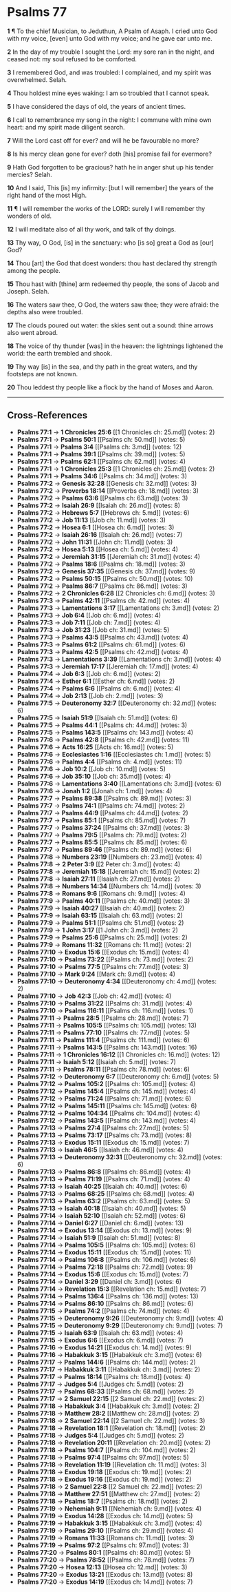 # Psalms 77

**1** ¶ To the chief Musician, to Jeduthun, A Psalm of Asaph. I cried unto God with my voice, [even] unto God with my voice; and he gave ear unto me.

**2** In the day of my trouble I sought the Lord: my sore ran in the night, and ceased not: my soul refused to be comforted.

**3** I remembered God, and was troubled: I complained, and my spirit was overwhelmed. Selah.

**4** Thou holdest mine eyes waking: I am so troubled that I cannot speak.

**5** I have considered the days of old, the years of ancient times.

**6** I call to remembrance my song in the night: I commune with mine own heart: and my spirit made diligent search.

**7** Will the Lord cast off for ever? and will he be favourable no more?

**8** Is his mercy clean gone for ever? doth [his] promise fail for evermore?

**9** Hath God forgotten to be gracious? hath he in anger shut up his tender mercies? Selah.

**10** And I said, This [is] my infirmity: [but I will remember] the years of the right hand of the most High.

**11** ¶ I will remember the works of the LORD: surely I will remember thy wonders of old.

**12** I will meditate also of all thy work, and talk of thy doings.

**13** Thy way, O God, [is] in the sanctuary: who [is so] great a God as [our] God?

**14** Thou [art] the God that doest wonders: thou hast declared thy strength among the people.

**15** Thou hast with [thine] arm redeemed thy people, the sons of Jacob and Joseph. Selah.

**16** The waters saw thee, O God, the waters saw thee; they were afraid: the depths also were troubled.

**17** The clouds poured out water: the skies sent out a sound: thine arrows also went abroad.

**18** The voice of thy thunder [was] in the heaven: the lightnings lightened the world: the earth trembled and shook.

**19** Thy way [is] in the sea, and thy path in the great waters, and thy footsteps are not known.

**20** Thou leddest thy people like a flock by the hand of Moses and Aaron.

---

## Cross-References

- **Psalms 77:1** → **1 Chronicles 25:6** [[1 Chronicles ch: 25.md]] (votes: 2)
- **Psalms 77:1** → **Psalms 50:1** [[Psalms ch: 50.md]] (votes: 5)
- **Psalms 77:1** → **Psalms 3:4** [[Psalms ch: 3.md]] (votes: 12)
- **Psalms 77:1** → **Psalms 39:1** [[Psalms ch: 39.md]] (votes: 5)
- **Psalms 77:1** → **Psalms 62:1** [[Psalms ch: 62.md]] (votes: 4)
- **Psalms 77:1** → **1 Chronicles 25:3** [[1 Chronicles ch: 25.md]] (votes: 2)
- **Psalms 77:1** → **Psalms 34:6** [[Psalms ch: 34.md]] (votes: 3)
- **Psalms 77:2** → **Genesis 32:28** [[Genesis ch: 32.md]] (votes: 3)
- **Psalms 77:2** → **Proverbs 18:14** [[Proverbs ch: 18.md]] (votes: 3)
- **Psalms 77:2** → **Psalms 63:6** [[Psalms ch: 63.md]] (votes: 3)
- **Psalms 77:2** → **Isaiah 26:9** [[Isaiah ch: 26.md]] (votes: 8)
- **Psalms 77:2** → **Hebrews 5:7** [[Hebrews ch: 5.md]] (votes: 6)
- **Psalms 77:2** → **Job 11:13** [[Job ch: 11.md]] (votes: 3)
- **Psalms 77:2** → **Hosea 6:1** [[Hosea ch: 6.md]] (votes: 3)
- **Psalms 77:2** → **Isaiah 26:16** [[Isaiah ch: 26.md]] (votes: 7)
- **Psalms 77:2** → **John 11:31** [[John ch: 11.md]] (votes: 3)
- **Psalms 77:2** → **Hosea 5:13** [[Hosea ch: 5.md]] (votes: 4)
- **Psalms 77:2** → **Jeremiah 31:15** [[Jeremiah ch: 31.md]] (votes: 4)
- **Psalms 77:2** → **Psalms 18:6** [[Psalms ch: 18.md]] (votes: 3)
- **Psalms 77:2** → **Genesis 37:35** [[Genesis ch: 37.md]] (votes: 9)
- **Psalms 77:2** → **Psalms 50:15** [[Psalms ch: 50.md]] (votes: 10)
- **Psalms 77:2** → **Psalms 86:7** [[Psalms ch: 86.md]] (votes: 3)
- **Psalms 77:2** → **2 Chronicles 6:28** [[2 Chronicles ch: 6.md]] (votes: 3)
- **Psalms 77:3** → **Psalms 42:11** [[Psalms ch: 42.md]] (votes: 4)
- **Psalms 77:3** → **Lamentations 3:17** [[Lamentations ch: 3.md]] (votes: 2)
- **Psalms 77:3** → **Job 6:4** [[Job ch: 6.md]] (votes: 4)
- **Psalms 77:3** → **Job 7:11** [[Job ch: 7.md]] (votes: 4)
- **Psalms 77:3** → **Job 31:23** [[Job ch: 31.md]] (votes: 5)
- **Psalms 77:3** → **Psalms 43:5** [[Psalms ch: 43.md]] (votes: 4)
- **Psalms 77:3** → **Psalms 61:2** [[Psalms ch: 61.md]] (votes: 6)
- **Psalms 77:3** → **Psalms 42:5** [[Psalms ch: 42.md]] (votes: 4)
- **Psalms 77:3** → **Lamentations 3:39** [[Lamentations ch: 3.md]] (votes: 4)
- **Psalms 77:3** → **Jeremiah 17:17** [[Jeremiah ch: 17.md]] (votes: 4)
- **Psalms 77:4** → **Job 6:3** [[Job ch: 6.md]] (votes: 2)
- **Psalms 77:4** → **Esther 6:1** [[Esther ch: 6.md]] (votes: 2)
- **Psalms 77:4** → **Psalms 6:6** [[Psalms ch: 6.md]] (votes: 4)
- **Psalms 77:4** → **Job 2:13** [[Job ch: 2.md]] (votes: 3)
- **Psalms 77:5** → **Deuteronomy 32:7** [[Deuteronomy ch: 32.md]] (votes: 6)
- **Psalms 77:5** → **Isaiah 51:9** [[Isaiah ch: 51.md]] (votes: 6)
- **Psalms 77:5** → **Psalms 44:1** [[Psalms ch: 44.md]] (votes: 3)
- **Psalms 77:5** → **Psalms 143:5** [[Psalms ch: 143.md]] (votes: 4)
- **Psalms 77:6** → **Psalms 42:8** [[Psalms ch: 42.md]] (votes: 11)
- **Psalms 77:6** → **Acts 16:25** [[Acts ch: 16.md]] (votes: 5)
- **Psalms 77:6** → **Ecclesiastes 1:16** [[Ecclesiastes ch: 1.md]] (votes: 5)
- **Psalms 77:6** → **Psalms 4:4** [[Psalms ch: 4.md]] (votes: 11)
- **Psalms 77:6** → **Job 10:2** [[Job ch: 10.md]] (votes: 5)
- **Psalms 77:6** → **Job 35:10** [[Job ch: 35.md]] (votes: 4)
- **Psalms 77:6** → **Lamentations 3:40** [[Lamentations ch: 3.md]] (votes: 6)
- **Psalms 77:6** → **Jonah 1:2** [[Jonah ch: 1.md]] (votes: 4)
- **Psalms 77:7** → **Psalms 89:38** [[Psalms ch: 89.md]] (votes: 3)
- **Psalms 77:7** → **Psalms 74:1** [[Psalms ch: 74.md]] (votes: 2)
- **Psalms 77:7** → **Psalms 44:9** [[Psalms ch: 44.md]] (votes: 2)
- **Psalms 77:7** → **Psalms 85:1** [[Psalms ch: 85.md]] (votes: 7)
- **Psalms 77:7** → **Psalms 37:24** [[Psalms ch: 37.md]] (votes: 3)
- **Psalms 77:7** → **Psalms 79:5** [[Psalms ch: 79.md]] (votes: 2)
- **Psalms 77:7** → **Psalms 85:5** [[Psalms ch: 85.md]] (votes: 6)
- **Psalms 77:7** → **Psalms 89:46** [[Psalms ch: 89.md]] (votes: 6)
- **Psalms 77:8** → **Numbers 23:19** [[Numbers ch: 23.md]] (votes: 4)
- **Psalms 77:8** → **2 Peter 3:9** [[2 Peter ch: 3.md]] (votes: 4)
- **Psalms 77:8** → **Jeremiah 15:18** [[Jeremiah ch: 15.md]] (votes: 2)
- **Psalms 77:8** → **Isaiah 27:11** [[Isaiah ch: 27.md]] (votes: 2)
- **Psalms 77:8** → **Numbers 14:34** [[Numbers ch: 14.md]] (votes: 3)
- **Psalms 77:8** → **Romans 9:6** [[Romans ch: 9.md]] (votes: 4)
- **Psalms 77:9** → **Psalms 40:11** [[Psalms ch: 40.md]] (votes: 3)
- **Psalms 77:9** → **Isaiah 40:27** [[Isaiah ch: 40.md]] (votes: 2)
- **Psalms 77:9** → **Isaiah 63:15** [[Isaiah ch: 63.md]] (votes: 2)
- **Psalms 77:9** → **Psalms 51:1** [[Psalms ch: 51.md]] (votes: 2)
- **Psalms 77:9** → **1 John 3:17** [[1 John ch: 3.md]] (votes: 2)
- **Psalms 77:9** → **Psalms 25:6** [[Psalms ch: 25.md]] (votes: 2)
- **Psalms 77:9** → **Romans 11:32** [[Romans ch: 11.md]] (votes: 2)
- **Psalms 77:10** → **Exodus 15:6** [[Exodus ch: 15.md]] (votes: 4)
- **Psalms 77:10** → **Psalms 73:22** [[Psalms ch: 73.md]] (votes: 2)
- **Psalms 77:10** → **Psalms 77:5** [[Psalms ch: 77.md]] (votes: 3)
- **Psalms 77:10** → **Mark 9:24** [[Mark ch: 9.md]] (votes: 4)
- **Psalms 77:10** → **Deuteronomy 4:34** [[Deuteronomy ch: 4.md]] (votes: 2)
- **Psalms 77:10** → **Job 42:3** [[Job ch: 42.md]] (votes: 4)
- **Psalms 77:10** → **Psalms 31:22** [[Psalms ch: 31.md]] (votes: 4)
- **Psalms 77:10** → **Psalms 116:11** [[Psalms ch: 116.md]] (votes: 1)
- **Psalms 77:11** → **Psalms 28:5** [[Psalms ch: 28.md]] (votes: 7)
- **Psalms 77:11** → **Psalms 105:5** [[Psalms ch: 105.md]] (votes: 13)
- **Psalms 77:11** → **Psalms 77:10** [[Psalms ch: 77.md]] (votes: 5)
- **Psalms 77:11** → **Psalms 111:4** [[Psalms ch: 111.md]] (votes: 6)
- **Psalms 77:11** → **Psalms 143:5** [[Psalms ch: 143.md]] (votes: 16)
- **Psalms 77:11** → **1 Chronicles 16:12** [[1 Chronicles ch: 16.md]] (votes: 12)
- **Psalms 77:11** → **Isaiah 5:12** [[Isaiah ch: 5.md]] (votes: 7)
- **Psalms 77:11** → **Psalms 78:11** [[Psalms ch: 78.md]] (votes: 6)
- **Psalms 77:12** → **Deuteronomy 6:7** [[Deuteronomy ch: 6.md]] (votes: 5)
- **Psalms 77:12** → **Psalms 105:2** [[Psalms ch: 105.md]] (votes: 4)
- **Psalms 77:12** → **Psalms 145:4** [[Psalms ch: 145.md]] (votes: 4)
- **Psalms 77:12** → **Psalms 71:24** [[Psalms ch: 71.md]] (votes: 6)
- **Psalms 77:12** → **Psalms 145:11** [[Psalms ch: 145.md]] (votes: 6)
- **Psalms 77:12** → **Psalms 104:34** [[Psalms ch: 104.md]] (votes: 4)
- **Psalms 77:12** → **Psalms 143:5** [[Psalms ch: 143.md]] (votes: 4)
- **Psalms 77:13** → **Psalms 27:4** [[Psalms ch: 27.md]] (votes: 5)
- **Psalms 77:13** → **Psalms 73:17** [[Psalms ch: 73.md]] (votes: 8)
- **Psalms 77:13** → **Exodus 15:11** [[Exodus ch: 15.md]] (votes: 7)
- **Psalms 77:13** → **Isaiah 46:5** [[Isaiah ch: 46.md]] (votes: 4)
- **Psalms 77:13** → **Deuteronomy 32:31** [[Deuteronomy ch: 32.md]] (votes: 6)
- **Psalms 77:13** → **Psalms 86:8** [[Psalms ch: 86.md]] (votes: 4)
- **Psalms 77:13** → **Psalms 71:19** [[Psalms ch: 71.md]] (votes: 4)
- **Psalms 77:13** → **Isaiah 40:25** [[Isaiah ch: 40.md]] (votes: 6)
- **Psalms 77:13** → **Psalms 68:25** [[Psalms ch: 68.md]] (votes: 4)
- **Psalms 77:13** → **Psalms 63:2** [[Psalms ch: 63.md]] (votes: 5)
- **Psalms 77:13** → **Isaiah 40:18** [[Isaiah ch: 40.md]] (votes: 5)
- **Psalms 77:14** → **Isaiah 52:10** [[Isaiah ch: 52.md]] (votes: 6)
- **Psalms 77:14** → **Daniel 6:27** [[Daniel ch: 6.md]] (votes: 13)
- **Psalms 77:14** → **Exodus 13:14** [[Exodus ch: 13.md]] (votes: 9)
- **Psalms 77:14** → **Isaiah 51:9** [[Isaiah ch: 51.md]] (votes: 8)
- **Psalms 77:14** → **Psalms 105:5** [[Psalms ch: 105.md]] (votes: 6)
- **Psalms 77:14** → **Exodus 15:11** [[Exodus ch: 15.md]] (votes: 11)
- **Psalms 77:14** → **Psalms 106:8** [[Psalms ch: 106.md]] (votes: 6)
- **Psalms 77:14** → **Psalms 72:18** [[Psalms ch: 72.md]] (votes: 9)
- **Psalms 77:14** → **Exodus 15:6** [[Exodus ch: 15.md]] (votes: 7)
- **Psalms 77:14** → **Daniel 3:29** [[Daniel ch: 3.md]] (votes: 6)
- **Psalms 77:14** → **Revelation 15:3** [[Revelation ch: 15.md]] (votes: 7)
- **Psalms 77:14** → **Psalms 136:4** [[Psalms ch: 136.md]] (votes: 13)
- **Psalms 77:14** → **Psalms 86:10** [[Psalms ch: 86.md]] (votes: 6)
- **Psalms 77:15** → **Psalms 74:2** [[Psalms ch: 74.md]] (votes: 4)
- **Psalms 77:15** → **Deuteronomy 9:26** [[Deuteronomy ch: 9.md]] (votes: 4)
- **Psalms 77:15** → **Deuteronomy 9:29** [[Deuteronomy ch: 9.md]] (votes: 7)
- **Psalms 77:15** → **Isaiah 63:9** [[Isaiah ch: 63.md]] (votes: 4)
- **Psalms 77:15** → **Exodus 6:6** [[Exodus ch: 6.md]] (votes: 7)
- **Psalms 77:16** → **Exodus 14:21** [[Exodus ch: 14.md]] (votes: 9)
- **Psalms 77:16** → **Habakkuk 3:15** [[Habakkuk ch: 3.md]] (votes: 6)
- **Psalms 77:17** → **Psalms 144:6** [[Psalms ch: 144.md]] (votes: 2)
- **Psalms 77:17** → **Habakkuk 3:11** [[Habakkuk ch: 3.md]] (votes: 2)
- **Psalms 77:17** → **Psalms 18:14** [[Psalms ch: 18.md]] (votes: 4)
- **Psalms 77:17** → **Judges 5:4** [[Judges ch: 5.md]] (votes: 2)
- **Psalms 77:17** → **Psalms 68:33** [[Psalms ch: 68.md]] (votes: 2)
- **Psalms 77:17** → **2 Samuel 22:15** [[2 Samuel ch: 22.md]] (votes: 2)
- **Psalms 77:18** → **Habakkuk 3:4** [[Habakkuk ch: 3.md]] (votes: 2)
- **Psalms 77:18** → **Matthew 28:2** [[Matthew ch: 28.md]] (votes: 2)
- **Psalms 77:18** → **2 Samuel 22:14** [[2 Samuel ch: 22.md]] (votes: 3)
- **Psalms 77:18** → **Revelation 18:1** [[Revelation ch: 18.md]] (votes: 2)
- **Psalms 77:18** → **Judges 5:4** [[Judges ch: 5.md]] (votes: 2)
- **Psalms 77:18** → **Revelation 20:11** [[Revelation ch: 20.md]] (votes: 2)
- **Psalms 77:18** → **Psalms 104:7** [[Psalms ch: 104.md]] (votes: 2)
- **Psalms 77:18** → **Psalms 97:4** [[Psalms ch: 97.md]] (votes: 5)
- **Psalms 77:18** → **Revelation 11:19** [[Revelation ch: 11.md]] (votes: 3)
- **Psalms 77:18** → **Exodus 19:18** [[Exodus ch: 19.md]] (votes: 2)
- **Psalms 77:18** → **Exodus 19:16** [[Exodus ch: 19.md]] (votes: 2)
- **Psalms 77:18** → **2 Samuel 22:8** [[2 Samuel ch: 22.md]] (votes: 2)
- **Psalms 77:18** → **Matthew 27:51** [[Matthew ch: 27.md]] (votes: 2)
- **Psalms 77:18** → **Psalms 18:7** [[Psalms ch: 18.md]] (votes: 2)
- **Psalms 77:19** → **Nehemiah 9:11** [[Nehemiah ch: 9.md]] (votes: 4)
- **Psalms 77:19** → **Exodus 14:28** [[Exodus ch: 14.md]] (votes: 5)
- **Psalms 77:19** → **Habakkuk 3:15** [[Habakkuk ch: 3.md]] (votes: 4)
- **Psalms 77:19** → **Psalms 29:10** [[Psalms ch: 29.md]] (votes: 4)
- **Psalms 77:19** → **Romans 11:33** [[Romans ch: 11.md]] (votes: 3)
- **Psalms 77:19** → **Psalms 97:2** [[Psalms ch: 97.md]] (votes: 3)
- **Psalms 77:20** → **Psalms 80:1** [[Psalms ch: 80.md]] (votes: 5)
- **Psalms 77:20** → **Psalms 78:52** [[Psalms ch: 78.md]] (votes: 7)
- **Psalms 77:20** → **Hosea 12:13** [[Hosea ch: 12.md]] (votes: 3)
- **Psalms 77:20** → **Exodus 13:21** [[Exodus ch: 13.md]] (votes: 8)
- **Psalms 77:20** → **Exodus 14:19** [[Exodus ch: 14.md]] (votes: 7)
